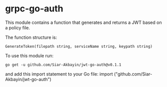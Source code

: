 # grpc-go-auth
This module contains a function that generates and returns a JWT based on a policy file. 

The function structure is:
```
GenerateToken(filepath string, serviceName string, keypath string)
```

To use this module run:
```shell
go get -u github.com/Siar-Akbayin/jwt-go-auth@v0.1.1
``` 

and add this import statement to your Go file:
import ("github.com/Siar-Akbayin/jwt-go-auth")
